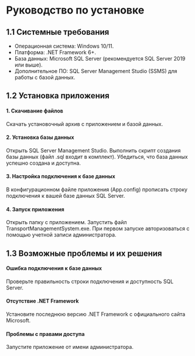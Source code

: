 # Руководство по установке
## 1.1 Системные требования
* Операционная система: Windows 10/11.
* Платформа: .NET Framework 6+.
* База данных: Microsoft SQL Server (рекомендуется SQL Server 2019 или выше).
* Дополнительное ПО: SQL Server Management Studio (SSMS) для работы с базой данных.
## 1.2 Установка приложения
#### 1. Скачивание файлов
Скачать установочный архив с приложением и базой данных.
#### 2. Установка базы данных
Открыть SQL Server Management Studio.
Выполнить скрипт создания базы данных (файл .sql входит в комплект).
Убедиться, что база данных успешно создана и доступна.
#### 3. Настройка подключения к базе данных
В конфигурационном файле приложения (App.config) прописать строку подключения к вашей базе данных SQL Server.
#### 4. Запуск приложения
Открыть папку с приложением.
Запустить файл TransportManagementSystem.exe.
При первом запуске авторизоваться с помощью учетной записи администратора.
## 1.3 Возможные проблемы и их решения
#### Ошибка подключения к базе данных
Проверьте правильность строки подключения и доступность SQL Server.
#### Отсутствие .NET Framework
Установите последнюю версию .NET Framework с официального сайта Microsoft.
#### Проблемы с правами доступа
Запустите приложение от имени администратора.
